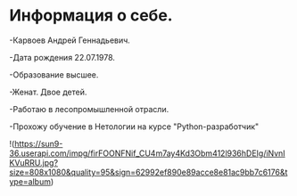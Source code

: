 # Информация о себе.

-Карвоев Андрей Геннадьевич.

-Дата рождения 22.07.1978.

-Образование высшее. 

-Женат. Двое детей.

-Работаю в лесопромышленной отрасли.

-Прохожу обучение в Нетологии на курсе "Python-разработчик"

!(https://sun9-36.userapi.com/impg/firFOONFNif_CU4m7ay4Kd3Obm412l936hDEIg/iNvnIKVuRRU.jpg?size=808x1080&quality=95&sign=62992ef890e89acce8e81ac9bb7c6176&type=album)